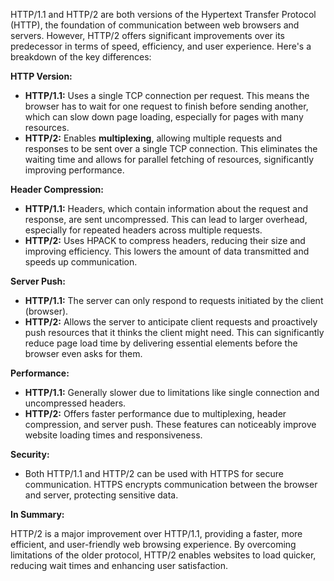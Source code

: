 HTTP/1.1 and HTTP/2 are both versions of the Hypertext Transfer Protocol (HTTP), the foundation of communication between web browsers and servers. However, HTTP/2 offers significant improvements over its predecessor in terms of speed, efficiency, and user experience. Here's a breakdown of the key differences:

**HTTP Version:**

* **HTTP/1.1:** Uses a single TCP connection per request. This means the browser has to wait for one request to finish before sending another, which can slow down page loading, especially for pages with many resources.
* **HTTP/2:** Enables **multiplexing**, allowing multiple requests and responses to be sent over a single TCP connection. This eliminates the waiting time and allows for parallel fetching of resources, significantly improving performance.

**Header Compression:**

* **HTTP/1.1:** Headers, which contain information about the request and response, are sent uncompressed. This can lead to larger overhead, especially for repeated headers across multiple requests.
* **HTTP/2:** Uses HPACK to compress headers, reducing their size and improving efficiency. This lowers the amount of data transmitted and speeds up communication.

**Server Push:**

* **HTTP/1.1:** The server can only respond to requests initiated by the client (browser).
* **HTTP/2:** Allows the server to anticipate client requests and proactively push resources that it thinks the client might need. This can significantly reduce page load time by delivering essential elements before the browser even asks for them.

**Performance:**

* **HTTP/1.1:** Generally slower due to limitations like single connection and uncompressed headers.
* **HTTP/2:** Offers faster performance due to multiplexing, header compression, and server push. These features can noticeably improve website loading times and responsiveness.

**Security:**

* Both HTTP/1.1 and HTTP/2 can be used with HTTPS for secure communication. HTTPS encrypts communication between the browser and server, protecting sensitive data.

**In Summary:**

HTTP/2 is a major improvement over HTTP/1.1, providing a faster, more efficient, and user-friendly web browsing experience. By overcoming limitations of the older protocol, HTTP/2 enables websites to load quicker, reducing wait times and enhancing user satisfaction.